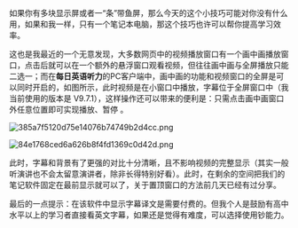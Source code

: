 如果你有多块显示屏或者一“条”带鱼屏，那么今天的这个小技巧可能对你没有什么用，如果和我一样，只有一个笔记本电脑，那这个技巧也许可以帮你提高学习效率。

这也是我最近的一个无意发现，大多数网页中的视频播放窗口有一个画中画播放窗口，点击后就可以在一个额外的悬浮窗口观看视频，但往往画中画与全屏播放只能二选一；而在**每日英语听力**的PC客户端中，画中画的功能和视频窗口的全屏是可以同时开启的，如图所示，此时视频是在小窗口中播放，字幕位于全屏窗口中（我当前使用的版本是 V9.7.1），这样操作还可以带来的便利是：只需点击画中画窗口外任意位置即可实现播放、暂停 。

![385a7f5120d75e14076b74749b2d4cc.png](https://pictures-1323793543.cos.ap-nanjing.myqcloud.com/pics/385a7f5120d75e14076b74749b2d4cc.png)

![84e1768ced6a626b8f4fd1369c0d42d.png](https://pictures-1323793543.cos.ap-nanjing.myqcloud.com/pics/84e1768ced6a626b8f4fd1369c0d42d.png)

此时，字幕和背景有了更强的对比十分清晰，且不影响视频的完整显示（其实一般听演讲也不会太留意演讲者，除非长得特别好看）。此时，在剩余的空间把我们的笔记软件固定在最前显示就可以了，关于置顶窗口的方法前几天已经有过分享。

最后的一点提示：在该软件中显示字幕译文是需要付费的。但我个人是鼓励有高中水平以上的学习者直接看英文字幕，如果还是觉得有难度，可以选择使用钞能力。